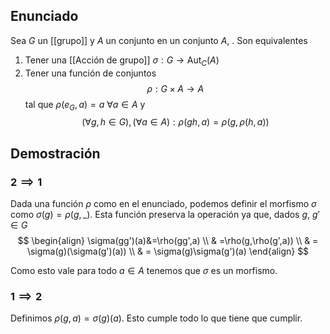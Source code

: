 
## Enunciado

Sea $G$ un [[grupo]] y $A$ un conjunto
 en un conjunto $A$, .
Son equivalentes

1. Tener una [[Acción de grupo]] $\sigma:G \to \text{Aut}_{C}(A)$
2.  Tener una función de conjuntos
$$
\rho:G\times A\to A
$$
tal que $\rho(e_{G},a)=a$ $\forall a \in A$ y 
$$
(\forall g, h \in G),(\forall a \in  A): \rho(gh,a)=\rho(g,\rho(h,a))
$$

## Demostración

###  $2\implies 1$ 
Dada una función $\rho$ como en el enunciado, podemos definir el morfismo $\sigma$ como $\sigma(g)=\rho(g,\_)$. Esta función preserva la operación ya que, dados $g,~g' \in G$
$$
\begin{align}
\sigma(gg')(a)&=\rho(gg',a) \\
     & =\rho(g,\rho(g',a)) \\
     & = \sigma(g)(\sigma(g')(a)) \\
     & = \sigma(g)\sigma(g')(a)
\end{align}
$$

Como esto vale para todo $a \in A$ tenemos que $\sigma$ es un morfismo.

###  $1\implies 2$ 

Definimos $\rho(g,a)=\sigma(g)(a)$. Esto cumple todo lo que tiene que cumplir.


